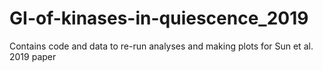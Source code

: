 # GI-of-kinases-in-quiescence_2019
Contains code and data to re-run analyses and making plots for Sun et al. 2019 paper
